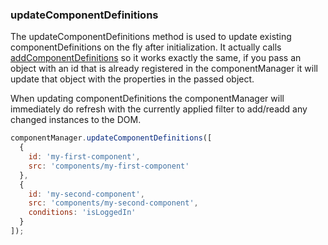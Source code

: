 ### <a name="updateComponentDefinitions"></a> updateComponentDefinitions

The updateComponentDefinitions method is used to update existing componentDefinitions on the fly after initialization. It actually calls [addComponentDefinitions](#addComponentDefinitions) so it works exactly the same, if you pass an object with an id that is already registered in the componentManager it will update that object with the properties in the passed object.

When updating componentDefinitions the componentManager will immediately do refresh with the currently applied filter to add/readd any changed instances to the DOM.

```javascript
componentManager.updateComponentDefinitions([
  {
    id: 'my-first-component',
    src: 'components/my-first-component'
  },
  {
    id: 'my-second-component',
    src: 'components/my-second-component',
    conditions: 'isLoggedIn'
  }
]);
```
